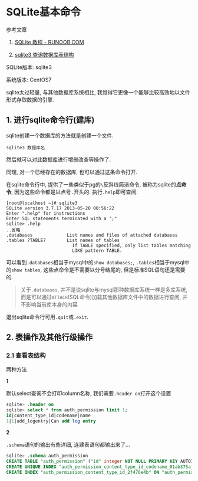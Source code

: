 # SQLite基本命令

参考文章

1. [SQLite 教程 - RUNOOB.COM](http://www.runoob.com/sqlite/sqlite-tutorial.html)

2. [sqlite3 查询数据库表结构](http://blog.csdn.net/yuxiayiji/article/details/8426280)

SQLite版本: sqlite3

系统版本: CentOS7

sqlite太过轻量, 与其他数据库系统相比, 我觉得它更像一个能够比较高效地以文件形式存取数据的引擎. 

## 1. 进行sqlite命令行(建库)

sqlite创建一个数据库的方法就是创建一个文件.

```
sqlite3 数据库名
```

然后就可以对此数据库进行增删改查等操作了.

同理, 对一个已经存在的数据库, 也可以通过这条命令打开.

在sqlite命令行中, 提供了一些类似于pg的`\`反斜线简洁命令, 被称为sqlite的**点命令**, 因为这些命令都是以点号`.`开头的. 执行`.help`即可查阅.

```log
[root@localhost ~]# sqlite3 
SQLite version 3.7.17 2013-05-20 00:56:22
Enter ".help" for instructions
Enter SQL statements terminated with a ";"
sqlite> .help
..省略
.databases             List names and files of attached databases
.tables ?TABLE?        List names of tables
                         If TABLE specified, only list tables matching
                         LIKE pattern TABLE.
```

可以看到`.databases`相当于mysql中的`show databases;`, `.tables`相当于mysql中的`show tables`, 这些点命令是不需要以分号结尾的, 但是标准SQL语句还是需要的.

> 关于`.databases`, 并不是说sqlite与mysql那种数据库系统一样是多库系统, 而是可以通过`ATTACH`(SQL命令)加载其他数据库文件中的数据进行查阅, 并不影响当前库本身的内容.

退出sqlite命令行可用`.quit`或`.exit`.

## 2. 表操作及其他行级操作

### 2.1 查看表结构

两种方法

**1**

默认select查询不会打印column名称, 我们需要`.header on`打开这个设置

```sql
sqlite> .header on
sqlite> select * from auth_permission limit 1;
id|content_type_id|codename|name
1|1|add_logentry|Can add log entry
```

**2**

`.schema`语句的输出有些详细, 连建表语句都输出来了...

```sql
sqlite> .schema auth_permission
CREATE TABLE "auth_permission" ("id" integer NOT NULL PRIMARY KEY AUTOINCREMENT, "content_type_id" integer NOT NULL REFERENCES "django_content_type" ("id"), "codename" varchar(100) NOT NULL, "name" varchar(255) NOT NULL);
CREATE UNIQUE INDEX "auth_permission_content_type_id_codename_01ab375a_uniq" ON "auth_permission" ("content_type_id", "codename");
CREATE INDEX "auth_permission_content_type_id_2f476e4b" ON "auth_permission" ("content_type_id");
```
